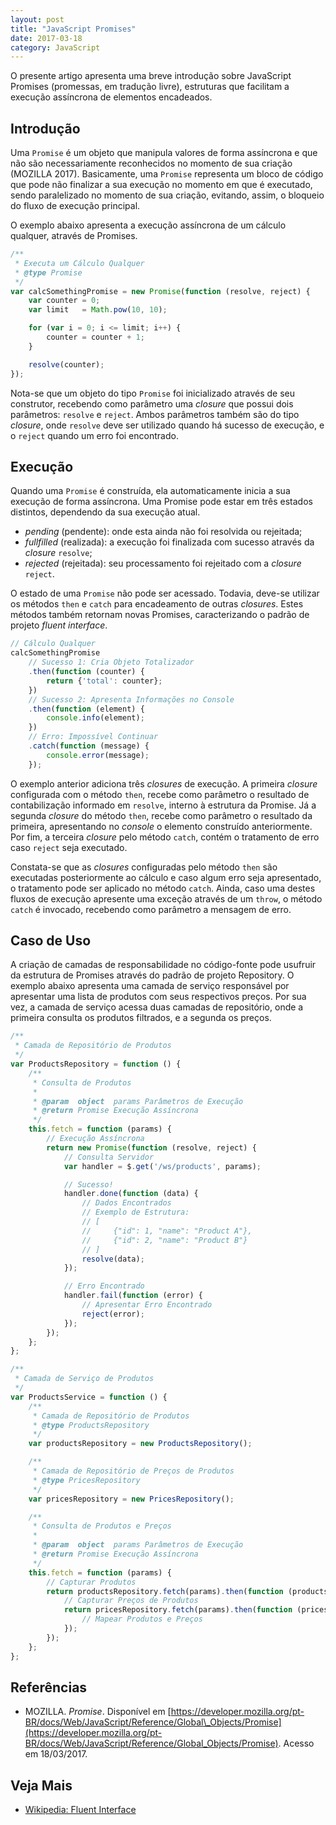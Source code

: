 ```yaml
---
layout: post
title: "JavaScript Promises"
date: 2017-03-18
category: JavaScript
---
```


O presente artigo apresenta uma breve introdução sobre JavaScript Promises (promessas, em tradução livre), estruturas que facilitam a execução assíncrona de elementos encadeados.

## Introdução

Uma `Promise` é um objeto que manipula valores de forma assíncrona e que não são necessariamente reconhecidos no momento de sua criação (MOZILLA 2017). Basicamente, uma `Promise` representa um bloco de código que pode não finalizar a sua execução no momento em que é executado, sendo paralelizado no momento de sua criação, evitando, assim, o bloqueio do fluxo de execução principal.

O exemplo abaixo apresenta a execução assíncrona de um cálculo qualquer, através de Promises.

```js
/**
 * Executa um Cálculo Qualquer
 * @type Promise
 */
var calcSomethingPromise = new Promise(function (resolve, reject) {
    var counter = 0;
    var limit   = Math.pow(10, 10);

    for (var i = 0; i <= limit; i++) {
        counter = counter + 1;
    }

    resolve(counter);
});
```

Nota-se que um objeto do tipo `Promise` foi inicializado através de seu construtor, recebendo como parâmetro uma _closure_ que possui dois parâmetros: `resolve` e `reject`. Ambos parâmetros também são do tipo _closure_, onde `resolve` deve ser utilizado quando há sucesso de execução, e o `reject` quando um erro foi encontrado.

## Execução

Quando uma `Promise` é construída, ela automaticamente inicia a sua execução de forma assíncrona. Uma Promise pode estar em três estados distintos, dependendo da sua execução atual.

* _pending_ (pendente): onde esta ainda não foi resolvida ou rejeitada;
* _fullfilled_ (realizada): a execução foi finalizada com sucesso através da _closure_ `resolve`;
* _rejected_ (rejeitada): seu processamento foi rejeitado com a _closure_ `reject`.

O estado de uma `Promise` não pode ser acessado. Todavia, deve-se utilizar os métodos `then` e `catch` para encadeamento de outras _closures_. Estes métodos também retornam novas Promises, caracterizando o padrão de projeto _fluent interface_.

```js
// Cálculo Qualquer
calcSomethingPromise
    // Sucesso 1: Cria Objeto Totalizador
    .then(function (counter) {
        return {'total': counter};
    })
    // Sucesso 2: Apresenta Informações no Console
    .then(function (element) {
        console.info(element);
    })
    // Erro: Impossível Continuar
    .catch(function (message) {
        console.error(message);
    });
```

O exemplo anterior adiciona três _closures_ de execução. A primeira _closure_ configurada com o método `then`, recebe como parâmetro o resultado de contabilização informado em `resolve`, interno à estrutura da Promise. Já a segunda _closure_ do método `then`, recebe como parâmetro o resultado da primeira, apresentando no _console_ o elemento construído anteriormente. Por fim, a terceira _closure_ pelo método `catch`, contém o tratamento de erro caso `reject` seja executado.

Constata-se que as _closures_ configuradas pelo método `then` são executadas posteriormente ao cálculo e caso algum erro seja apresentado, o tratamento pode ser aplicado no método `catch`. Ainda, caso uma destes fluxos de execução apresente uma exceção através de um `throw`, o método `catch` é invocado, recebendo como parâmetro a mensagem de erro.

## Caso de Uso

A criação de camadas de responsabilidade no código-fonte pode usufruir da estrutura de Promises através do padrão de projeto Repository. O exemplo abaixo apresenta uma camada de serviço responsável por apresentar uma lista de produtos com seus respectivos preços. Por sua vez, a camada de serviço acessa duas camadas de repositório, onde a primeira consulta os produtos filtrados, e a segunda os preços.

```js
/**
 * Camada de Repositório de Produtos
 */
var ProductsRepository = function () {
    /**
     * Consulta de Produtos
     *
     * @param  object  params Parâmetros de Execução
     * @return Promise Execução Assíncrona
     */
    this.fetch = function (params) {
        // Execução Assíncrona
        return new Promise(function (resolve, reject) {
            // Consulta Servidor
            var handler = $.get('/ws/products', params);

            // Sucesso!
            handler.done(function (data) {
                // Dados Encontrados
                // Exemplo de Estrutura:
                // [
                //     {"id": 1, "name": "Product A"},
                //     {"id": 2, "name": "Product B"}
                // ]
                resolve(data);
            });

            // Erro Encontrado
            handler.fail(function (error) {
                // Apresentar Erro Encontrado
                reject(error);
            });
        });
    };
};
```

```js
/**
 * Camada de Serviço de Produtos
 */
var ProductsService = function () {
    /**
     * Camada de Repositório de Produtos
     * @type ProductsRepository
     */
    var productsRepository = new ProductsRepository();

    /**
     * Camada de Repositório de Preços de Produtos
     * @type PricesRepository
     */
    var pricesRepository = new PricesRepository();

    /**
     * Consulta de Produtos e Preços
     *
     * @param  object  params Parâmetros de Execução
     * @return Promise Execução Assíncrona
     */
    this.fetch = function (params) {
        // Capturar Produtos
        return productsRepository.fetch(params).then(function (products) {
            // Capturar Preços de Produtos
            return pricesRepository.fetch(params).then(function (prices) {
                // Mapear Produtos e Preços
            });
        });
    };
};
```

## Referências

* MOZILLA. _Promise_. Disponível em [https://developer.mozilla.org/pt-BR/docs/Web/JavaScript/Reference/Global\_Objects/Promise](https://developer.mozilla.org/pt-BR/docs/Web/JavaScript/Reference/Global_Objects/Promise). Acesso em 18/03/2017.

## Veja Mais

* [Wikipedia: Fluent Interface](https://en.wikipedia.org/wiki/Fluent_interface)
